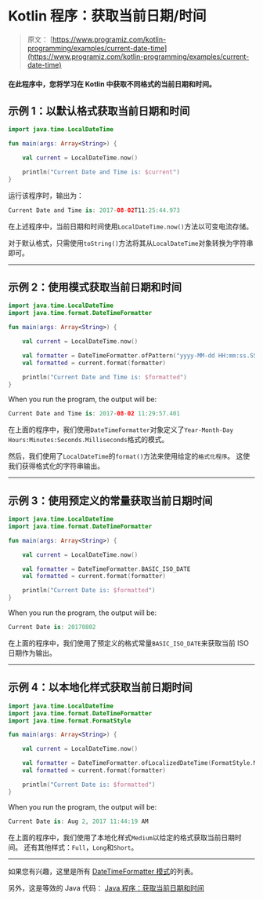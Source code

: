 # Kotlin 程序：获取当前日期/时间

> 原文： [https://www.programiz.com/kotlin-programming/examples/current-date-time](https://www.programiz.com/kotlin-programming/examples/current-date-time)

#### 在此程序中，您将学习在 Kotlin 中获取不同格式的当前日期和时间。

## 示例 1：以默认格式获取当前日期和时间

```kt
import java.time.LocalDateTime

fun main(args: Array<String>) {

    val current = LocalDateTime.now()

    println("Current Date and Time is: $current")
}
```

运行该程序时，输出为：

```kt
Current Date and Time is: 2017-08-02T11:25:44.973
```

在上述程序中，当前日期和时间使用`LocalDateTime.now()`方法以可变电流存储。

对于默认格式，只需使用`toString()`方法将其从`LocalDateTime`对象转换为字符串即可。

* * *

## 示例 2：使用模式获取当前日期和时间

```kt
import java.time.LocalDateTime
import java.time.format.DateTimeFormatter

fun main(args: Array<String>) {

    val current = LocalDateTime.now()

    val formatter = DateTimeFormatter.ofPattern("yyyy-MM-dd HH:mm:ss.SSS")
    val formatted = current.format(formatter)

    println("Current Date and Time is: $formatted")
}
```

When you run the program, the output will be:

```kt
Current Date and Time is: 2017-08-02 11:29:57.401
```

在上面的程序中，我们使用`DateTimeFormatter`对象定义了`Year-Month-Day Hours:Minutes:Seconds.Milliseconds`格式的模式。

然后，我们使用了`LocalDateTime`的`format()`方法来使用给定的`格式化程序`。 这使我们获得格式化的字符串输出。

* * *

## 示例 3：使用预定义的常量获取当前日期时间

```kt
import java.time.LocalDateTime
import java.time.format.DateTimeFormatter

fun main(args: Array<String>) {

    val current = LocalDateTime.now()

    val formatter = DateTimeFormatter.BASIC_ISO_DATE
    val formatted = current.format(formatter)

    println("Current Date is: $formatted")
}
```

When you run the program, the output will be:

```kt
Current Date is: 20170802
```

在上面的程序中，我们使用了预定义的格式常量`BASIC_ISO_DATE`来获取当前 ISO 日期作为输出。

* * *

## 示例 4：以本地化样式获取当前日期时间

```kt
import java.time.LocalDateTime
import java.time.format.DateTimeFormatter
import java.time.format.FormatStyle

fun main(args: Array<String>) {

    val current = LocalDateTime.now()

    val formatter = DateTimeFormatter.ofLocalizedDateTime(FormatStyle.MEDIUM)
    val formatted = current.format(formatter)

    println("Current Date is: $formatted")
}
```

When you run the program, the output will be:

```kt
Current Date is: Aug 2, 2017 11:44:19 AM
```

在上面的程序中，我们使用了本地化样式`Medium`以给定的格式获取当前日期时间。 还有其他样式：`Full`，`Long`和`Short`。

* * *

如果您有兴趣，这里是所有 [DateTimeFormatter 模式](https://docs.oracle.com/javase/8/docs/api/java/time/format/DateTimeFormatter.html "DateTimeFormatter patterns")的列表。

另外，这是等效的 Java 代码： [Java 程序：获取当前日期和时间](/java-programming/examples/current-date-time "Java Program to get current date and time")